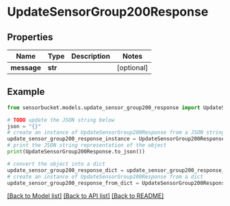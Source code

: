 # UpdateSensorGroup200Response


## Properties

Name | Type | Description | Notes
------------ | ------------- | ------------- | -------------
**message** | **str** |  | [optional] 

## Example

```python
from sensorbucket.models.update_sensor_group200_response import UpdateSensorGroup200Response

# TODO update the JSON string below
json = "{}"
# create an instance of UpdateSensorGroup200Response from a JSON string
update_sensor_group200_response_instance = UpdateSensorGroup200Response.from_json(json)
# print the JSON string representation of the object
print(UpdateSensorGroup200Response.to_json())

# convert the object into a dict
update_sensor_group200_response_dict = update_sensor_group200_response_instance.to_dict()
# create an instance of UpdateSensorGroup200Response from a dict
update_sensor_group200_response_from_dict = UpdateSensorGroup200Response.from_dict(update_sensor_group200_response_dict)
```
[[Back to Model list]](../README.md#documentation-for-models) [[Back to API list]](../README.md#documentation-for-api-endpoints) [[Back to README]](../README.md)


